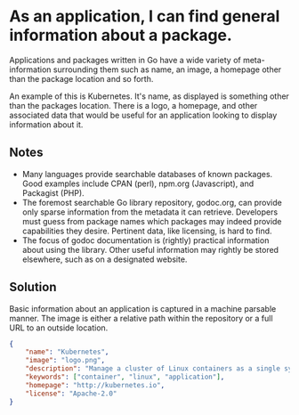 # As an application, I can find general information about a package.

Applications and packages written in Go have a wide variety of meta-information
surrounding them such as name, an image, a homepage other than the package
location and so forth.

An example of this is Kubernetes. It's name, as displayed is something other than
the packages location. There is a logo, a homepage, and other associated data
that would be useful for an application looking to display information about it.

## Notes

- Many languages provide searchable databases of known packages. Good
  examples include CPAN (perl), npm.org (Javascript), and Packagist
  (PHP).
- The foremost searchable Go library repository, godoc.org, can provide
  only sparse information from the metadata it can retrieve. Developers
  must guess from package names which packages may indeed provide
  capabilities they desire. Pertinent data, like licensing, is hard to find.
- The focus of godoc documentation is (rightly) practical information
  about using the library. Other useful information may rightly be
  stored elsewhere, such as on a designated website.

## Solution
Basic information about an application is captured in a machine parsable manner.
The image is either a relative path within the repository or a full URL to an
outside location.

```json
{
    "name": "Kubernetes",
    "image": "logo.png",
    "description": "Manage a cluster of Linux containers as a single system to accelerate Dev and simplify Ops.",
    "keywords": ["container", "linux", "application"],
    "homepage": "http://kubernetes.io",
    "license": "Apache-2.0"
}
```
